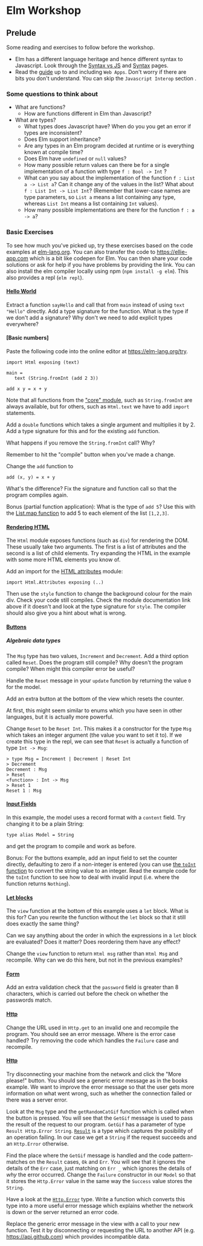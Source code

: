 # Elm Workshop

## Prelude

Some reading and exercises to follow before the workshop.

* Elm has a different language heritage and hence different syntax to Javascript. Look through the
[Syntax vs JS](https://elm-lang.org/docs/from-javascript) and [Syntax](https://elm-lang.org/docs/syntax) pages.
* Read the [guide](https://guide.elm-lang.org/) up to and including `Web Apps`. Don't worry if there are bits you don't understand. You can skip the `Javascript Interop` section .

### Some questions to think about

* What are functions?
  - How are functions different in Elm than Javascript?
* What are types?
  - What types does Javascript have? When do you you get an error if types are inconsistent?
  - Does Elm support inheritance?
  - Are any types in an Elm program decided at runtime or is everything known at compile time?
  - Does Elm have `undefined` or `null` values?
  - How many possible return values can there be for a single implementation of a function with type `f : Bool -> Int` ?
  - What can you say about the implementation of the function `f : List a -> List a`? Can it change any of the values in the list? What about `f : List Int -> List Int`? (Remember that lower-case names are type parameters, so `List a` means a list containing any type, whereas `List Int` means a list containing `Int` values).
  - How many possible implementations are there for the function `f : a -> a`?


### Basic Exercises

To see how much you've picked up, try these exercises based on the code examples at [elm-lang.org](https://elm-lang.org/examples). You can also transfer the code to https://ellie-app.com which is a bit like codepen for Elm. You can then share your code solutions or ask for help if you have problems by providing the link. You can also install the elm compiler locally using npm (`npm install -g elm`). This also provides a repl (`elm repl`).

#### [Hello World](https://elm-lang.org/examples/hello-world)

Extract a function `sayHello` and call that from `main` instead of using `text "Hello"` directly.
Add a type signature for the function. What is the type if we don't add a signature? Why don't we need to add explicit types everywhere?


#### [Basic numbers]

Paste the following code into the online editor at https://elm-lang.org/try.

```
import Html exposing (text)

main =
   text (String.fromInt (add 2 3))

add x y = x + y
```

Note that all functions from the ["core" module](https://package.elm-lang.org/packages/elm/core/latest/), such as `String.fromInt` are always available, but for others, such as `Html.text` we have to add `import` statements.

Add a `double` functions which takes a single argument and multiplies it by 2. Add a type signature for this and for the existing `add` function.

What happens if you remove the `String.fromInt` call? Why?

Remember to hit the "compile" button when you've made a change.

Change the `add` function to

```
add (x, y) = x + y
```

What's the difference? Fix the signature and function call so that the program compiles again.

Bonus (partial function application): What is the type of `add 5`? Use this with the [List.map function](https://package.elm-lang.org/packages/elm-lang/core/latest/List#map) to add 5 to each element of the list `[1,2,3]`.


#### [Rendering HTML](https://elm-lang.org/examples/groceries)

The `Html` module exposes functions (such as `div`) for rendering the DOM. These usually take two arguments. The first is a list of attributes and the second is a list of child elements. Try expanding the HTML in the example with some more HTML elements you know of.

Add an import for the [HTML attributes](https://package.elm-lang.org/packages/elm/html/latest/Html-Attributes) module:

```
import Html.Attributes exposing (..)
```

Then use the `style` function to change the background colour for the main div. Check your code still compiles. Check the module documentation link above if it doesn't and look at the type signature for `style`. The compiler should also give you a hint about what is wrong.

#### [Buttons](https://elm-lang.org/examples/buttons)

##### Algebraic data types

The `Msg` type has two values, `Increment` and `Decrement`. Add a third option called `Reset`. Does the program still compile? Why doesn't the program compile? When might this compiler error be useful?

Handle the `Reset` message in your `update` function by returning the value `0` for the model.

Add an extra button at the bottom of the view which resets the counter.

At first, this might seem similar to enums which you have seen in other languages, but it is actually more powerful.

Change `Reset` to be `Reset Int`. This makes it a constructor for the type `Msg` which takes an integer argument (the value you want to set it to). If we create this type in the repl, we can see that `Reset` is actually a function of type `Int -> Msg`:

```
> type Msg = Increment | Decrement | Reset Int
> Decrement
Decrement : Msg
> Reset
<function> : Int -> Msg
> Reset 1
Reset 1 : Msg
```

#### [Input Fields](https://elm-lang.org/examples/text-fields)

In this example, the model uses a record format with a `content` field. Try changing it to be a plain String:

```
type alias Model = String
```

and get the program to compile and work as before.

Bonus: For the buttons example, add an input field to set the counter directly, defaulting to zero if a non-integer is entered (you can use [the `toInt` function](https://package.elm-lang.org/packages/elm/core/latest/String#toInt) to convert the string value to an integer. Read the example code for the `toInt` function to see how to deal with invalid input (i.e. where the function returns `Nothing`).


#### [Let blocks](https://elm-lang.org/examples/time)

The `view` function at the bottom of this example uses a `let` block. What is this for? Can you rewrite the function without the `let` block so that it still does exactly the same thing?

Can we say anything about the order in which the expressions in a `let` block are evaluated? Does it matter? Does reordering them have any effect?

Change the `view` function to return `Html msg` rather than `Html Msg` and recompile. Why can we do this here, but not in the previous examples?

#### [Form](https://elm-lang.org/examples/form)

Add an extra validation check that the `password` field is greater than 8 characters, which is carried out before the check on whether the passwords match.

#### [Http](https://elm-lang.org/examples/book)

Change the URL used in `Http.get` to an invalid one and recompile the program. You should see an error message. Where is the error case handled? Try removing the code which handles the `Failure` case and recompile.

#### [Http](https://elm-lang.org/examples/cat-gifs)

Try disconnecting your machine from the network and click the "More please!" button. You should see a generic error message as in the books example. We want to improve the error message so that the user gets more information on what went wrong, such as whether the connection failed or there was a server error.

Look at the `Msg` type and the `getRandomCatGif` function which is called when the button is pressed. You will see that the `GetGif` message is used to pass the result of the request to our program. `GetGif` has a parameter of type `Result Http.Error String`. [`Result`](https://package.elm-lang.org/packages/elm-lang/core/latest/Result#Result) is a type which captures the posibility of an operation failing. In our case we get a `String` if the request succeeds and an `Http.Error` otherwise.

Find the place where the `GetGif` message is handled and the code pattern-matches on the `Result` cases, `Ok` and `Err`. You will see that it ignores the details of the `Err` case, just matching on `Err _` which ignores the details of _why_ the error occurred. Change the `Failure` constructor in our `Model` so that it stores the `Http.Error` value in the same way the `Success` value stores the `String`.

Have a look at the [`Http.Error`](https://package.elm-lang.org/packages/elm-lang/http/latest/Http#Error) type. Write a function which converts this type into a more useful error message which explains whether the network is down or the server returned an error code.

Replace the generic error message in the view with a call to your new function. Test it by disconnecting or requesting the URL to another API (e.g. https://api.github.com) which provides incompatible data.

